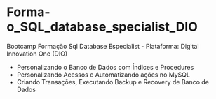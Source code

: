 # Forma-o_SQL_database_specialist_DIO
Bootcamp Formação Sql Database Especialist - Plataforma: Digital Innovation One (DIO)



* Personalizando o Banco de Dados com Índices e Procedures
* Personalizando Acessos e Automatizando ações no MySQL
* Criando Transações, Executando Backup e Recovery de Banco de Dados
